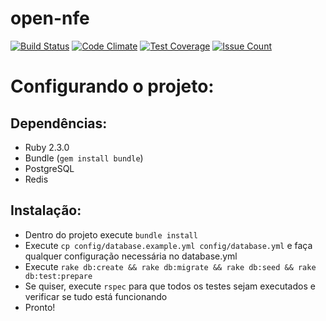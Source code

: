 # open-nfe
[![Build Status](https://travis-ci.org/mainosistemas/open-nfe.svg?branch=master)](https://travis-ci.org/mainosistemas/open-nfe)
[![Code Climate](https://codeclimate.com/github/mainosistemas/open-nfe/badges/gpa.svg)](https://codeclimate.com/github/mainosistemas/open-nfe)
[![Test Coverage](https://codeclimate.com/github/mainosistemas/open-nfe/badges/coverage.svg)](https://codeclimate.com/github/mainosistemas/open-nfe/coverage)
[![Issue Count](https://codeclimate.com/github/mainosistemas/open-nfe/badges/issue_count.svg)](https://codeclimate.com/github/mainosistemas/open-nfe)

# Configurando o projeto:
## Dependências:
- Ruby 2.3.0
- Bundle (`gem install bundle`)
- PostgreSQL
- Redis

## Instalação:
- Dentro do projeto execute `bundle install`
- Execute `cp config/database.example.yml config/database.yml` e faça qualquer configuração necessária no database.yml
- Execute `rake db:create && rake db:migrate && rake db:seed && rake db:test:prepare`
- Se quiser, execute `rspec` para que todos os testes sejam executados e verificar se tudo está funcionando
- Pronto!
